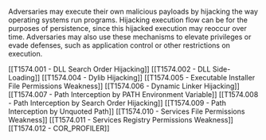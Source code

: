 Adversaries may execute their own malicious payloads by hijacking the way operating systems run programs. Hijacking execution flow can be for the purposes of persistence, since this hijacked execution may reoccur over time. Adversaries may also use these mechanisms to elevate privileges or evade defenses, such as application control or other restrictions on execution.

[[T1574.001 - DLL Search Order Hijacking]]
[[T1574.002 - DLL Side-Loading]]
[[T1574.004 - Dylib Hijacking]]
[[T1574.005 - Executable Installer File Permissions Weakness]]
[[T1574.006 - Dynamic Linker Hijacking]]
[[T1574.007 - Path Interception by PATH Environment Variable]]
[[T1574.008 - Path Interception by Search Order Hijacking]]
[[T1574.009 - Path Interception by Unquoted Path]]
[[T1574.010 - Services File Permissions Weakness]]
[[T1574.011 - Services Registry Permissions Weakness]]
[[T1574.012 - COR_PROFILER]]